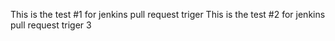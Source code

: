 This is the test #1 for jenkins pull request triger
This is the test #2 for jenkins pull request triger
3
